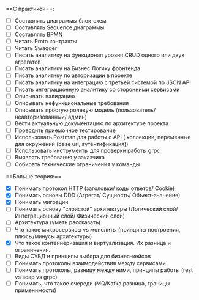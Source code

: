 ==С практикой==:
- [ ] Составлять диаграммы блок-схем  
- [ ] Составлять Sequence диаграммы  
- [ ] Составлять BPMN  
- [ ] Читать Proto контракты  
- [ ] Читать Swagger  
- [ ] Писать аналитику на функционал уровня CRUD одного или двух агрегатов  
- [ ] Писать аналитику на Бизнес Логику фронтенда  
- [ ] Писать аналитику по авторизации в проекте  
- [ ] Писать аналитику на интеграцию с третьей системой по JSON API  
- [ ] Писать интеграционную аналитику со сторонними сервисами  
- [ ] Описывать валидацию  
- [ ] Описывать нефункциональные требования  
- [ ] Описывать простую ролевую модель (пользователь/ неавторизованный/ админ)  
- [ ] Вести актуальную документацию по архитектуре проекта  
- [ ] Проводить приемочное тестирование  
- [ ] Использовать Postman для работы с API ( коллекции, переменные для окружений (base url, аутентификация))  
- [ ] Использовать инструменты для проверки работы grpc  
- [ ] Выявлять требования у заказчика  
- [ ] Собирать технические ограничения у команды

==Больше теория:==
- [x] Понимать протокол HTTP (заголовки/ коды ответов/ Cookie)  
- [x] Понимать основы DDD (Агрегат/ Сущность/ Объект-значение)  
- [x] Понимать миграции  
- [ ] Понимать основу "слоистой" архитектуры (Логический слой/ Интеграционный слой/ Физический слой)  
- [ ] Архитектура (уметь рассказать)  
- [ ] Что такое микросервисы vs монолиты (принципы построения, плюсы/минусы архитектуры)  
- [x] Что такое контейнеризация и виртуализация. Их разница и ограничения.  
- [ ] Виды СУБД и принципы выбора для бизнес-кейсов  
- [ ] Понимать протоколы взаимодействия между сервисами  
- [ ] Понимать протоколы, разницу между ними, принципы работы (rest vs soap vs grpc)  
- [ ] Понимать, что такое очереди (MQ/Kafka разница, границы применимости)  
